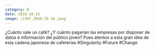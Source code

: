 ```yaml
--- 
category: B 
date: 2018-10-16 
image: /1307_2018-10-16.jpeg 
--- 
```


¿Cuánto vale un café? ¿Y cuánto pagarían las empresas por disponer de datos e información del público joven? Pues atentos a esta gran idea de esta cadena japonesa de cafeterías #Singularity #Future #Change